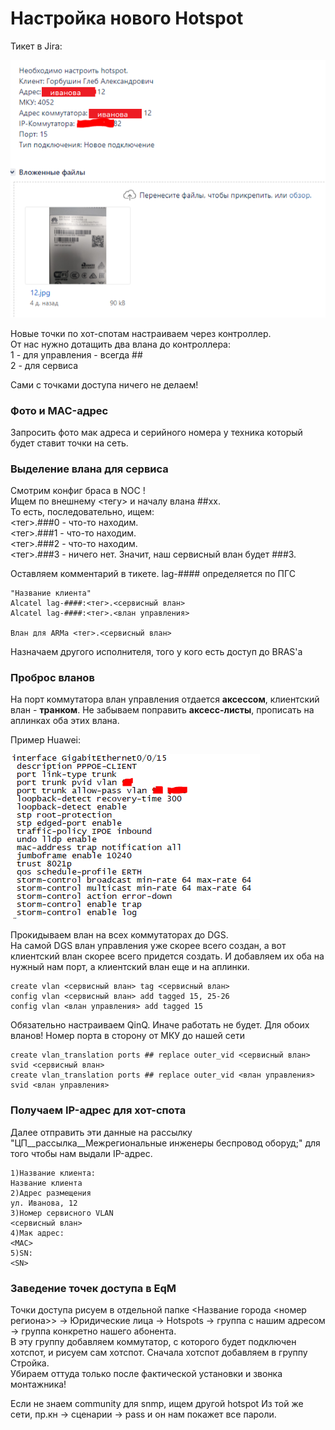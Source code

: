 # Настройка нового Hotspot

Тикет в Jira:

![](../../.gitbook/assets/image%20%2856%29.png)

Новые точки по хот-спотам настраиваем через контроллер.   
От нас нужно дотащить два влана до контроллера:   
1 - для управления - всегда \#\#  
2 - для сервиса 

Сами с точками доступа ничего не делаем!

### Фото и MAC-адрес

Запросить фото мак адреса и серийного номера у техника который будет ставит точки на сеть. 

### Выделение влана для сервиса

Смотрим конфиг браса в NOC !  
Ищем по внешнему &lt;тегу&gt; и началу влана \#\#хх.   
То есть, последовательно, ищем:   
&lt;тег&gt;.\#\#\#0 - что-то находим.   
&lt;тег&gt;.\#\#\#1 - что-то находим.   
&lt;тег&gt;.\#\#\#2 - что-то находим.   
&lt;тег&gt;.\#\#\#3 - ничего нет. Значит, наш сервисный влан будет \#\#\#3.

Оставляем комментарий в тикете. lag-\#\#\#\# определяется по ПГС

```text
"Название клиента"
Alcatel lag-####:<тег>.<сервисный влан>
Alcatel lag-####:<тег>.<влан управления>

Влан для ARMа <тег>.<сервисный влан>
```

Назначаем другого исполнителя, того у кого есть доступ до BRAS'а

### Проброс вланов

На порт коммутатора влан управления отдается **аксессом**, клиентский влан - **транком**. Не забываем поправить **аксесс-листы**, прописать на аплинках оба этих влана.

Пример Huawei:

![](../../.gitbook/assets/image%20%2831%29.png)

Прокидываем влан на всех коммутаторах до DGS.   
На самой DGS влан управления уже скорее всего создан, а вот клиентский влан скорее всего придется создать. И добавляем их оба на нужный нам порт, а клиентский влан еще и на аплинки.

```text
create vlan <сервисный влан> tag <сервисный влан>
config vlan <сервисный влан> add tagged 15, 25-26
config vlan <влан управления> add tagged 15
```

Обязательно настраиваем QinQ. Иначе работать не будет. Для обоих вланов! Номер порта в сторону от МКУ до нашей сети

```text
create vlan_translation ports ## replace outer_vid <сервисный влан> svid <сервисный влан>
create vlan_translation ports ## replace outer_vid <влан управления> svid <влан управления>
```

### Получаем IP-адрес для хот-спота

Далее отправить эти данные на рассылку "ЦП\__рассылка\__Межрегиональные инженеры беспровод оборуд;" для того чтобы нам выдали IP-адрес. 

```text
1)Название клиента:
Название клиента
2)Адрес размещения
ул. Иванова, 12
3)Номер сервисного VLAN
<сервисный влан>
4)Мак адрес:
<MAC>
5)SN: 
<SN>
```

### Заведение точек доступа в EqM

Точки доступа рисуем в отдельной папке &lt;Название города &lt;номер региона&gt;&gt; -&gt; Юридические лица -&gt; Hotspots -&gt; группа с нашим адресом -&gt; группа конкретно нашего абонента.   
В эту группу добавляем коммутатор, с которого будет подключен хотспот, и рисуем сам хотспот. Сначала хотспот добавляем в группу Стройка.   
Убираем оттуда только после фактической установки и звонка монтажника!

Если не знаем community для snmp, ищем другой hotspot Из той же сети, пр.кн -&gt; сценарии -&gt; pass и он нам покажет все пароли.


